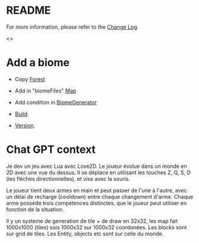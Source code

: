 # README

For more information, please refer to the [Change Log](CHANGELOG.md).

<>
# Add a biome

- Copy [Forest](engine\map\biomes\forest.lua)
- Add in "biomeFiles" [Map](engine\map\map.lua)
- Add condition in [BiomeGenerator](engine\map\biomeGenerator.lua)

- [Build](build.bat).
- [Version](version.text).


# Chat GPT context
Je dev un jeu avec Lua avec Love2D.
Le joueur évolue dans un monde en 2D avec une vue du dessus. Il se déplace en utilisant les touches Z, Q, S, D (les flèches directionnelles), et vise avec la souris.

Le joueur tient deux armes en main et peut passer de l'une à l'autre, avec un délai de recharge (cooldown) entre chaque changement d'arme. Chaque arme possède trois compétences distinctes, que le joueur peut utiliser en fonction de la situation.

Il y un systeme de generation de tile + de draw en 32x32, les map fait 1000x1000 (tiles) sois 1000x32 sur 1000x32 coordonées.
Les blocks sont sur grid de tiles. 
Les Entity, objects etc sont sur celle du monde.
